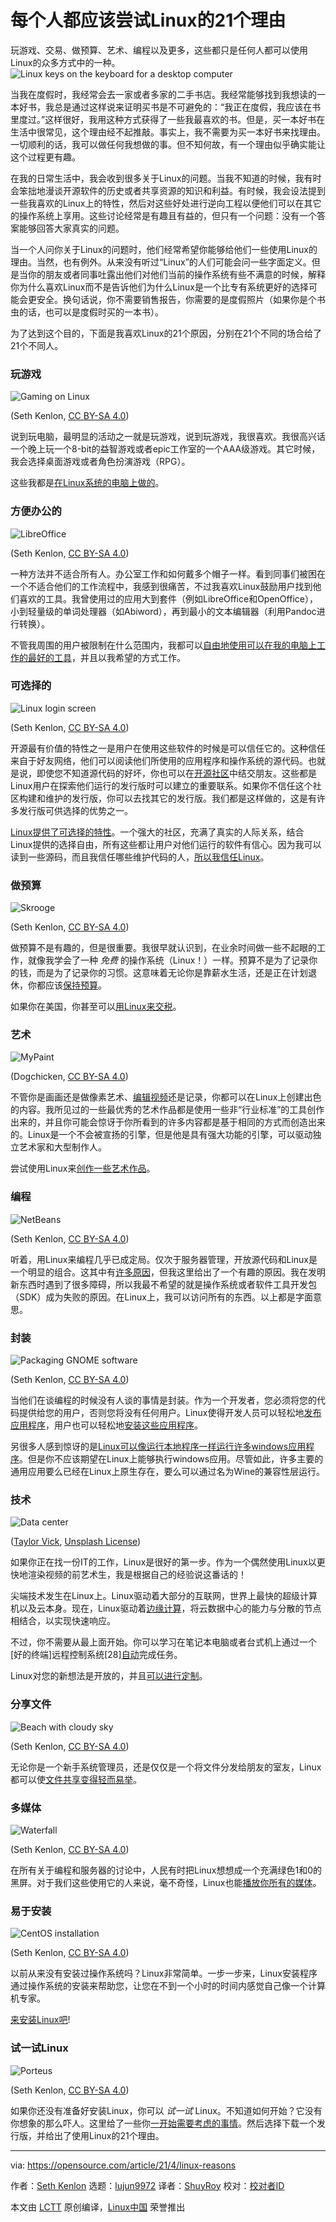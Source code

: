 [#]: subject: (21 reasons why I think everyone should try Linux)
[#]: via: (https://opensource.com/article/21/4/linux-reasons)
[#]: author: (Seth Kenlon https://opensource.com/users/seth)
[#]: collector: (lujun9972)
[#]: translator: (ShuyRoy )
[#]: reviewer: ( )
[#]: publisher: ( )
[#]: url: ( )

每个人都应该尝试Linux的21个理由
======
玩游戏、交易、做预算、艺术、编程以及更多，这些都只是任何人都可以使用Linux的众多方式中的一种。
![Linux keys on the keyboard for a desktop computer][1]

当我在度假时，我经常会去一家或者多家的二手书店。我经常能够找到我想读的一本好书，我总是通过这样说来证明买书是不可避免的：“我正在度假，我应该在书里度过。”这样很好，我用这种方式获得了一些我最喜欢的书。但是，买一本好书在生活中很常见，这个理由经不起推敲。事实上，我不需要为买一本好书来找理由。一切顺利的话，我可以做任何我想做的事。但不知何故，有一个理由似乎确实能让这个过程更有趣。

在我的日常生活中，我会收到很多关于Linux的问题。当我不知道的时候，我有时会笨拙地漫谈开源软件的历史或者共享资源的知识和利益。有时候，我会设法提到一些我喜欢的Linux上的特性，然后对这些好处进行逆向工程以便他们可以在其它的操作系统上享用。这些讨论经常是有趣且有益的，但只有一个问题：没有一个答案能够回答大家真实的问题。

当一个人问你关于Linux的问题时，他们经常希望你能够给他们一些使用Linux的理由。当然，也有例外。从来没有听过“Linux”的人们可能会问一些字面定义。但是当你的朋友或者同事吐露出他们对他们当前的操作系统有些不满意的时候，解释你为什么喜欢Linux而不是告诉他们为什么Linux是一个比专有系统更好的选择可能会更安全。换句话说，你不需要销售报告，你需要的是度假照片（如果你是个书虫的话，也可以是度假时买的一本书）。

为了达到这个目的，下面是我喜欢Linux的21个原因，分别在21个不同的场合给了21个不同人。

### 玩游戏

![Gaming on Linux][2]

(Seth Kenlon, [CC BY-SA 4.0][3])

说到玩电脑，最明显的活动之一就是玩游戏，说到玩游戏，我很喜欢。我很高兴话一个晚上玩一个8-bit的益智游戏或者epic工作室的一个AAA级游戏。其它时候，我会选择桌面游戏或者角色扮演游戏（RPG）。

这些我都是[在Linux系统的电脑上做的][4]。

### 方便办公的

![LibreOffice][5]

(Seth Kenlon, [CC BY-SA 4.0][3])

一种方法并不适合所有人。办公室工作和如何戴多个帽子一样。看到同事们被困在一个不适合他们的工作流程中，我感到很痛苦，不过我喜欢Linux鼓励用户找到他们喜欢的工具。我曾使用过的应用大到套件（例如LibreOffice和OpenOffice），小到轻量级的单词处理器（如Abiword），再到最小的文本编辑器（利用Pandoc进行转换）。

不管我周围的用户被限制在什么范围内，我都可以[自由地使用可以在我的电脑上工作的最好的工具][6]，并且以我希望的方式工作。

### 可选择的

![Linux login screen][7]

(Seth Kenlon, [CC BY-SA 4.0][3])

开源最有价值的特性之一是用户在使用这些软件的时候是可以信任它的。这种信任来自于好友网络，他们可以阅读他们所使用的应用程序和操作系统的源代码。也就是说，即使您不知道源代码的好坏，你也可以在[开源社区][8]中结交朋友。这些都是Linux用户在探索他们运行的发行版时可以建立的重要联系。如果你不信任这个社区构建和维护的发行版，你可以去找其它的发行版。我们都是这样做的，这是有许多发行版可供选择的优势之一。

[Linux提供了可选择的特性][9]。一个强大的社区，充满了真实的人际关系，结合Linux提供的选择自由，所有这些都让用户对他们运行的软件有信心。因为我可以读到一些源码，而且我信任哪些维护代码的人，[所以我信任Linux][10]。


### 做预算

![Skrooge][11]

(Seth Kenlon, [CC BY-SA 4.0][3])

做预算不是有趣的，但是很重要。我很早就认识到，在业余时间做一些不起眼的工作，就像我学会了一种 _免费_ 的操作系统（Linux！）一样。预算不是为了记录你的钱，而是为了记录你的习惯。这意味着无论你是靠薪水生活，还是正在计划退休，你都应该[保持预算][12]。

如果你在美国，你甚至可以[用Linux来交税][13]。

### 艺术

![MyPaint][14]

(Dogchicken, [CC BY-SA 4.0][3])

不管你是画画还是做像素艺术、[编辑视频][15]还是记录，你都可以在Linux上创建出色的内容。我所见过的一些最优秀的艺术作品都是使用一些非“行业标准”的工具创作出来的，并且你可能会惊讶于你所看到的许多内容都是基于相同的方式而创造出来的。Linux是一个不会被宣扬的引擎，但是他是具有强大功能的引擎，可以驱动独立艺术家和大型制作人。

尝试使用Linux来[创作一些艺术作品][16]。

### 编程

![NetBeans][17]

(Seth Kenlon, [CC BY-SA 4.0][3])

听着，用Linux来编程几乎已成定局。仅次于服务器管理，开放源代码和Linux是一个明显的组合。这其中有[许多原因][18]，但我这里给出了一个有趣的原因。我在发明新东西时遇到了很多障碍，所以我最不希望的就是操作系统或者软件工具开发包（SDK）成为失败的原因。在Linux上，我可以访问所有的东西。以上都是字面意思。

### 封装

![Packaging GNOME software][19]

(Seth Kenlon, [CC BY-SA 4.0][3])

当他们在谈编程的时候没有人谈的事情是封装。作为一个开发者，您必须将您的代码提供给您的用户，否则您将没有任何用户。Linux使得开发人员可以轻松地[发布应用程序][20]，用户也可以轻松地[安装这些应用程序][21]。

另很多人感到惊讶的是[Linux可以像运行本地程序一样运行许多windows应用程序][22]。但是你不应该期望在Linux上能够执行windows应用。尽管如此，许多主要的通用应用要么已经在Linux上原生存在，要么可以通过名为Wine的兼容性层运行。


### 技术

![Data center][23]

([Taylor Vick][24], [Unsplash License][25])

如果你正在找一份IT的工作，Linux是很好的第一步。作为一个偶然使用Linux以更快地渲染视频的前艺术生，我是根据自己的经验说这番话的！

尖端技术发生在Linux上。Linux驱动着大部分的互联网，世界上最快的超级计算机以及云本身。现在，Linux驱动着[边缘计算][26]，将云数据中心的能力与分散的节点相结合，以实现快速响应。

不过，你不需要从最上面开始。你可以学习在笔记本电脑或者台式机上通过一个[好的终端]远程控制系统[28][自动][27]完成任务。

Linux对您的新想法是开放的，并且[可以进行定制][29]。


### 分享文件

![Beach with cloudy sky][30]

(Seth Kenlon, [CC BY-SA 4.0][3])

无论你是一个新手系统管理员，还是仅仅是一个将文件分发给朋友的室友，Linux都可以使[文件共享变得轻而易举][31]。

### 多媒体

![Waterfall][32]

(Seth Kenlon, [CC BY-SA 4.0][3])

在所有关于编程和服务器的讨论中，人民有时把Linux想想成一个充满绿色1和0的黑屏。对于我们这些使用它的人来说，毫不奇怪，Linux也能[播放你所有的媒体][33]。


### 易于安装

![CentOS installation][34]

(Seth Kenlon, [CC BY-SA 4.0][3])

以前从来没有安装过操作系统吗？Linux非常简单。一步一步来，Linux安装程序通过操作系统的安装来帮助您，让您在不到一个小时的时间内感觉自己像一个计算机专家。

[来安装Linux吧][35]!

### 试一试Linux

![Porteus][36]

(Seth Kenlon, [CC BY-SA 4.0][3])

如果你还没有准备好安装Linux，你可以 _试一试_ Linux。不知道如何开始？它没有你想象的那么吓人。这里给了一些你[一开始需要考虑的事情][37]。然后选择下载一个发行版，并给出了使用Linux的21个理由。

--------------------------------------------------------------------------------

via: https://opensource.com/article/21/4/linux-reasons

作者：[Seth Kenlon][a]
选题：[lujun9972][b]
译者：[ShuyRoy](https://github.com/ShuyRoy)
校对：[校对者ID](https://github.com/校对者ID)

本文由 [LCTT](https://github.com/LCTT/TranslateProject) 原创编译，[Linux中国](https://linux.cn/) 荣誉推出

[a]: https://opensource.com/users/seth
[b]: https://github.com/lujun9972
[1]: https://opensource.com/sites/default/files/styles/image-full-size/public/lead-images/linux_keyboard_desktop.png?itok=I2nGw78_ (Linux keys on the keyboard for a desktop computer)
[2]: https://opensource.com/sites/default/files/uploads/game_0ad-egyptianpyramids.jpg (Gaming on Linux)
[3]: https://creativecommons.org/licenses/by-sa/4.0/
[4]: https://opensource.com/article/21/2/linux-gaming
[5]: https://opensource.com/sites/default/files/uploads/office_libreoffice.jpg (LibreOffice)
[6]: https://opensource.com/article/21/2/linux-workday
[7]: https://opensource.com/sites/default/files/uploads/trust_sddm.jpg (Linux login screen)
[8]: https://opensource.com/article/21/2/linux-community
[9]: https://opensource.com/article/21/2/linux-choice
[10]: https://opensource.com/article/21/2/open-source-security
[11]: https://opensource.com/sites/default/files/uploads/skrooge_1.jpg (Skrooge)
[12]: https://opensource.com/article/21/2/linux-skrooge
[13]: https://opensource.com/article/21/2/linux-tax-software
[14]: https://opensource.com/sites/default/files/uploads/art_mypaint.jpg (MyPaint)
[15]: https://opensource.com/article/21/2/linux-python-video
[16]: https://opensource.com/article/21/2/linux-art-design
[17]: https://opensource.com/sites/default/files/uploads/programming_java-netbeans.jpg (NetBeans)
[18]: https://opensource.com/article/21/2/linux-programming
[19]: https://opensource.com/sites/default/files/uploads/packaging_gnome-software.png (Packaging GNOME software)
[20]: https://opensource.com/article/21/2/linux-packaging
[21]: https://opensource.com/article/21/2/linux-package-management
[22]: https://opensource.com/article/21/2/linux-wine
[23]: https://opensource.com/sites/default/files/uploads/edge_taylorvick-unsplash.jpg (Data center)
[24]: https://unsplash.com/@tvick
[25]: https://unsplash.com/license
[26]: https://opensource.com/article/21/2/linux-edge-computing
[27]: https://opensource.com/article/21/2/linux-automation
[28]: https://opensource.com/article/21/2/linux-terminals
[29]: https://opensource.com/article/21/2/linux-technology
[30]: https://opensource.com/sites/default/files/uploads/cloud_beach-sethkenlon.jpg (Beach with cloudy sky)
[31]: https://opensource.com/article/21/3/linux-server
[32]: https://opensource.com/sites/default/files/uploads/media_waterfall.jpg (Waterfall)
[33]: https://opensource.com/article/21/2/linux-media-players
[34]: https://opensource.com/sites/default/files/uploads/install_centos8.jpg (CentOS installation)
[35]: https://opensource.com/article/21/2/linux-installation
[36]: https://opensource.com/sites/default/files/uploads/porteus_0.jpg (Porteus)
[37]: https://opensource.com/article/21/2/try-linux

